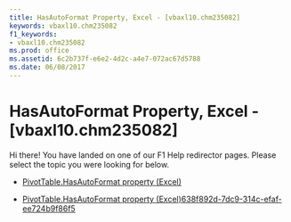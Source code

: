 ```yaml
---
title: HasAutoFormat Property, Excel - [vbaxl10.chm235082]
keywords: vbaxl10.chm235082
f1_keywords:
- vbaxl10.chm235082
ms.prod: office
ms.assetid: 6c2b737f-e6e2-4d2c-a4e7-072ac67d5788
ms.date: 06/08/2017
---
```



# HasAutoFormat Property, Excel - [vbaxl10.chm235082]

Hi there! You have landed on one of our F1 Help redirector pages. Please select the topic you were looking for below.

- [PivotTable.HasAutoFormat property (Excel)](http://msdn.microsoft.com/library/dc60e0e8-3e52-431e-8037-7dd0890de7f8%28Office.15%29.aspx)

- [PivotTable.HasAutoFormat property (Excel)638f892d-7dc9-314c-efaf-ee724b9f86f5](http://msdn.microsoft.com/library/638f892d-7dc9-314c-efaf-ee724b9f86f5%28Office.15%29.aspx)


